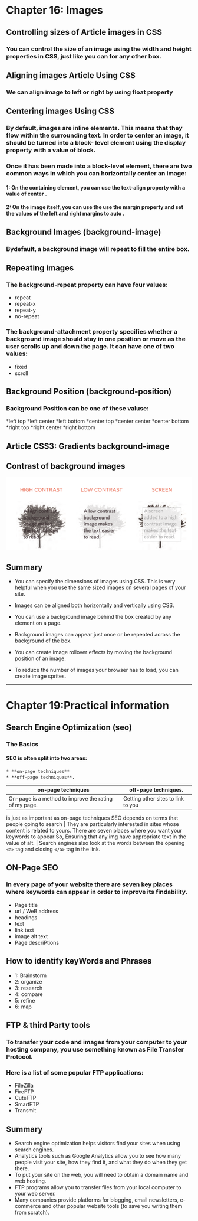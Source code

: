 # Chapter 16: Images

## Controlling sizes of Article images in CSS

### You can control the size of an image using the width and height properties in CSS, just like you can for any other box.

## Aligning images Article Using CSS

### We can align image to left or right by using float property

## Centering  images Using CSS

### By default, images are inline elements. This means that they flow within the surrounding text. In order to center an image, it should be turned into a block- level element using the display property with a value of block.

### Once it has been made into a block-level element, there are two common ways in which you can horizontally center an image:

#### 1: On the containing element, you can use the text-align property with a value of center .

#### 2: On the image itself, you can use the use the margin property and set the values of the left and right margins to auto .

## Background Images (background-image)

### Bydefault, a background image will repeat to fill the entire box.

## Repeating images

### The background-repeat property can have four values:

   * repeat
   * repeat-x
   * repeat-y
   * no-repeat

### The background-attachment property specifies whether a background image should stay in one position or move as the user scrolls up and down the page. It can have one of two values:

  * fixed
  * scroll

## Background Position (background-position)

### Background Position can be one of these valuse:
   *left top
   *left center
   *left bottom
   *center top
   *center center
   *center bottom
   *right top
   *right center
   *right bottom

## Article CSS3: Gradients background-image

## Contrast of background images

![high-conttast](./img-lab11/high-cotrast.png)


## Summary

  * You can specify the dimensions of images using CSS. This is very helpful when you use the same sized images on several pages of your site.

  * Images can be aligned both horizontally and vertically using CSS.
  * You can use a background image behind the box created by any element on a page.
  * Background images can appear just once or be repeated across the background of the box.
  * You can create image rollover effects by moving the
background position of an image.
  * To reduce the number of images your browser has to
load, you can create image sprites.

---------------------------------

# Chapter 19:Practical information

## Search Engine Optimization (seo)

### The Basics
#### SEO is often split into two areas:
    * **on-page techniques**
    * **off-page techniques**.

on-page techniques | off-page techniques.
------------------ | --------------------
On-page is a method to improve the rating of my page. | Getting other sites to link to you
is just as important as on-page techniques
SEO depends on terms that people going to search | They are particularly interested in sites whose content is related to yours.
There are seven places where you want your keywords to appear So, Ensuring that any img have appropriate text in the value of alt. | Search engines also look at the words between the opening `<a>` tag and closing `</a>` tag in the link.

## ON-Page SEO

### In every page of your website there are seven key places where keywords can appear in order to improve its findability.
  * Page title
  * url / WeB address
  * headings
  * text
  * link text
  * image alt text
  * Page descriPtions

## How to identify keyWords and Phrases
  * 1: Brainstorm
  * 2: organize
  * 3: research
  * 4: compare
  * 5: refine
  * 6: map

## FTP & third Party tools
### To transfer your code and images from your computer to your hosting company, you use something known as File Transfer Protocol.

### Here is a list of some popular FTP applications:
   * FileZilla
   * FireFTP
   * CuteFTP
   * SmartFTP
   * Transmit


## Summary

  * Search engine optimization helps visitors find your sites when using search engines.
  * Analytics tools such as Google Analytics allow you to see how many people visit your site, how they find it, and what they do when they get there.
  * To put your site on the web, you will need to obtain a domain name and web hosting.
  * FTP programs allow you to transfer files from your local computer to your web server.
  * Many companies provide platforms for blogging, email newsletters, e-commerce and other popular website tools (to save you writing them from scratch).